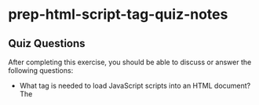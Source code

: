 # prep-html-script-tag-quiz-notes

## Quiz Questions

After completing this exercise, you should be able to discuss or answer the following questions:

- What tag is needed to load JavaScript scripts into an HTML document?
  The <script> tag.
- How do you use a script tag to write JavaScript directly in the HTML document?
  After the script tag is embedded, we can use scripting statements or use it to point to an external script tag using the src attribute.
- How do you use a script tag to load an external JavaScript file?
  The src attribute is used to point to an external script file. In order to use an external JavaScript file the src attribute will point exactly to where we have written the script.

## Notes

All student notes should be written here.

How to write `Code Examples` in markdown

for JS:

```javascript
const data = 'Howdy';
```

for HTML:

```html
<div>
  <p>This is text content</p>
</div>
```

for CSS:

```css
div {
  width: 100%;
}
```
